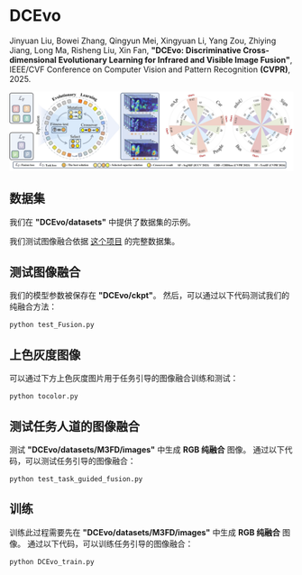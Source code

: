 # DCEvo

Jinyuan Liu, Bowei Zhang, Qingyun Mei, Xingyuan Li, Yang Zou, Zhiying Jiang, Long Ma, Risheng Liu, Xin Fan, **"DCEvo: Discriminative Cross-dimensional Evolutionary Learning for Infrared and Visible Image Fusion"**,
IEEE/CVF Conference on Computer Vision and Pattern Recognition **(CVPR)**, 2025.

![Abstract](Figure/first_figure.jpg)


## 数据集
我们在 **"DCEvo/datasets"** 中提供了数据集的示例。

我们测试图像融合依据 [这个项目](https://github.com/RollingPlain/IVIF_ZOO/) 的完整数据集。


## 测试图像融合  
我们的模型参数被保存在 **"DCEvo/ckpt"**。 然后，可以通过以下代码测试我们的纯融合方法：
```
python test_Fusion.py
```


## 上色灰度图像
可以通过下方上色灰度图片用于任务引导的图像融合训练和测试：
```
python tocolor.py
```


## 测试任务人道的图像融合  
测试 **"DCEvo/datasets/M3FD/images"** 中生成 **RGB 纯融合** 图像。
通过以下代码，可以测试任务引导的图像融合：
```
python test_task_guided_fusion.py
```


## 训练   
训练此过程需要先在 **"DCEvo/datasets/M3FD/images"** 中生成 **RGB 纯融合** 图像。
通过以下代码，可以训练任务引导的图像融合：
```
python DCEvo_train.py
```
